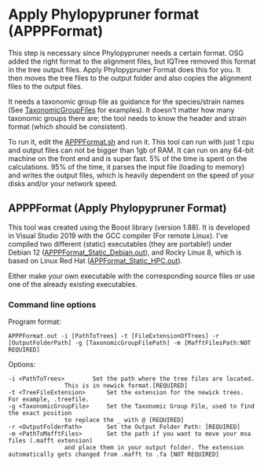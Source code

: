 # Apply Phylopypruner format (APPPFormat)
This step is necessary since Phylopypruner needs a certain format.
OSG added the right format to the alignment files, but IQTree removed this format in the tree output files. Apply Phylopypruner Format does this for you.
It then moves the tree files to the output folder and also copies the alignment files to the output files.

It needs a taxonomic group file as guidance for the species/strain names (See [TaxonomicGroupFiles](https://github.com/mjbieren/ApplyPPPFormat/tree/main/TaxonomicGroupFiles) for examples). It doesn't matter how many taxonomic groups there are; the tool needs to know the header and strain format (which should be consistent).

To run it, edit the [APPPFormat.sh](https://github.com/mjbieren/ApplyPPPFormat/blob/main/APPPFormat.sh) and run it.
This tool can run with just 1 cpu and output files can not be bigger than 1gb of RAM. It can run on any 64-bit machine on the front end and is super fast. 5% of the time is spent on the calculations. 95% of the time, it parses the input file (loading to memory) and writes the output files, which is heavily dependent on the speed of your disks and/or your network speed.

## APPPFormat (Apply Phylopypruner Format)
This tool was created using the Boost library (version 1.88). It is developed in Visual Studio 2019 with the GCC compiler (For remote Linux). I've compiled two different (static) executables (they are portable!) under Debian 12 ([APPPFormat_Static_Debian.out](https://github.com/mjbieren/ApplyPPPFormat/blob/main/Sources/Executables/APPPFormat_Static_Debian.out)), and Rocky Linux 8, which is based on Linux Red Hat ([APPFormat_Static_HPC.out](https://github.com/mjbieren/ApplyPPPFormat/blob/main/Sources/Executables/APPPFormat_Static_HPC.out)).

Either make your own executable with the corresponding source files or use one of the already existing executables.

### Command line options
Program format:
```
APPPFormat.out -i [PathToTrees] -t [FileExtensionOfTrees] -r [OutputFolderPath] -g [TaxonomicGroupFilePath] -m [MafftFilesPath:NOT REQUIRED]
```
Options:
```
-i <PathToTrees>		Set the path where the tree files are located. 
				This is in newick format.[REQUIRED]
-t <TreeFileExtension>		Set the extension for the newick trees. For example, .treefile.
-g <TaxonomicGroupFile>		Set the Taxonomic Group File, used to find the exact position 
				to replace the _ with @ [REQUIRED]
-r <OutputFolderPath>		Set the Output Folder Path: [REQUIRED]
-m <PathToMafftFiles>		Set the path if you want to move your msa files (.mafft extension)
				and place them in your output folder. The extension automatically gets changed from .mafft to .fa [NOT REQUIRED]
```
